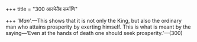+++
title = "300 आरभेतैव कर्माणि"

+++
‘*Man*’.—This shows that it is not only the King, but also the ordinary
man who attains prosperity by exerting himself. This is what is meant by
the saying—‘Even at the hands of death one should seek
prosperity.’—(300)


